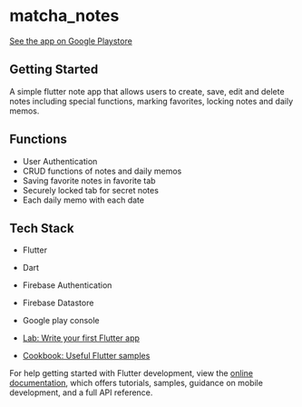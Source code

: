 # matcha_notes

[See the app on Google Playstore](https://play.google.com/store/apps/details?id=com.mfu.matcha_notes&pcampaignid=web_share)

## Getting Started

A simple flutter note app that allows users to create, save, edit and delete  notes including special functions, marking favorites, locking notes and daily memos.

## Functions

- User Authentication
- CRUD functions of notes and daily memos
- Saving favorite notes in favorite tab
- Securely locked tab for secret notes
- Each daily memo with each date

## Tech Stack

- Flutter
- Dart
- Firebase Authentication
- Firebase Datastore
- Google play console



- [Lab: Write your first Flutter app](https://docs.flutter.dev/get-started/codelab)
- [Cookbook: Useful Flutter samples](https://docs.flutter.dev/cookbook)

For help getting started with Flutter development, view the
[online documentation](https://docs.flutter.dev/), which offers tutorials,
samples, guidance on mobile development, and a full API reference.
